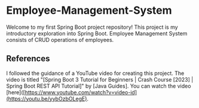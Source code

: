 # Employee-Management-System

Welcome to my first Spring Boot project repository! This project is my introductory exploration into Spring Boot. Employee Management System consists of CRUD operations of employees. 

## References

I followed the guidance of a YouTube video for creating this project. The video is titled "[Spring Boot 3 Tutorial for Beginners | Crash Course [2023] | Spring Boot REST API Tutorial]" by [Java Guides]. You can watch the video [here]([https://www.youtube.com/watch?v=video-id](https://youtu.be/yybOzbOLegE).

